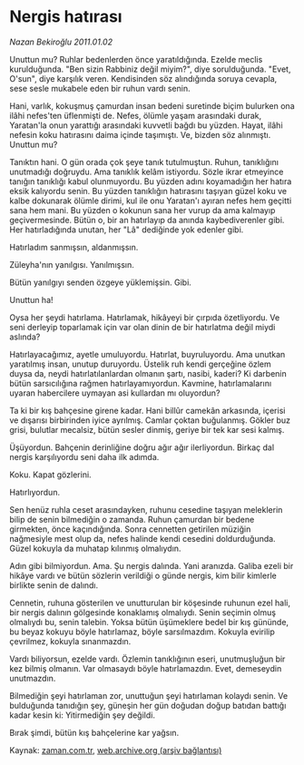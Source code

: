 # Nergis hatırası

*Nazan Bekiroğlu 2011.01.02*

<td class="columnist-detail">
<p>Unuttun mu? Ruhlar bedenlerden önce yaratıldığında. Ezelde meclis kurulduğunda. "Ben sizin Rabbiniz değil miyim?", diye sorulduğunda. "Evet, O'sun", diye karşılık veren. Kendisinden söz alındığında soruya cevapla, sese sesle mukabele eden bir ruhun vardı senin.</p>
<p>
<div id="haberMetinDiv">
<p>Hani, varlık, kokuşmuş çamurdan insan bedeni suretinde biçim bulurken ona ilâhi nefes'ten üflenmişti de. Nefes, ölümle yaşam arasındaki durak, Yaratan'la onun yarattığı arasındaki kuvvetli bağdı bu yüzden. Hayat, ilâhi nefesin koku hatırasını daima içinde taşımıştı. Ve, bizden söz alınmıştı. Unuttun mu?
<p>Tanıktın hani. O gün orada çok şeye tanık tutulmuştun. Ruhun, tanıklığını unutmadığı doğruydu. Ama tanıklık kelâm istiyordu. Sözle ikrar etmeyince tanığın tanıklığı kabul olunmuyordu. Bu yüzden adını koyamadığın her hatıra eksik kalıyordu senin. Bu yüzden tanıklığın hatırasını taşıyan güzel koku ve kalbe dokunarak ölümle dirimi, kul ile onu Yaratan'ı ayıran nefes hem geçitti sana hem mani. Bu yüzden o kokunun sana her vurup da ama kalmayıp geçivermesinde. Bütün o, bir an hatırlayıp da anında kaybediverenler gibi. Her hatırladığında unutan, her "Lâ" dediğinde yok edenler gibi.
<p>Hatırladım sanmışsın, aldanmışsın.
<p>Züleyha'nın yanılgısı. Yanılmışsın.
<p>Bütün yanılgıyı senden özgeye yüklemişsin. Gibi.
<p>Unuttun ha!
<p>Oysa her şeydi hatırlama. Hatırlamak, hikâyeyi bir çırpıda özetliyordu. Ve seni derleyip toparlamak için var olan dinin de bir hatırlatma değil miydi aslında?
<p>Hatırlayacağımız, ayetle umuluyordu. Hatırlat, buyruluyordu. Ama unutkan yaratılmış insan, unutup duruyordu. Üstelik ruh kendi gerçeğine özlem duysa da, neydi hatırlatılanlardan olmanın şartı, nasibi, kaderi? Ki darbenin bütün sarsıcılığına rağmen hatırlayamıyordun. Kavmine, hatırlamalarını uyaran habercilere uymayan asi kullardan mı oluyordun?
<p>Ta ki bir kış bahçesine girene kadar. Hani billûr camekân arkasında, içerisi ve dışarısı birbirinden iyice ayrılmış. Camlar çoktan buğulanmış. Gökler buz grisi, bulutlar mecalsiz, bütün sesler dinmiş, geriye bir tek kar sesi kalmış.
<p>Üşüyordun. Bahçenin derinliğine doğru ağır ağır ilerliyordun. Birkaç dal nergis karşılıyordu seni daha ilk adımda.
<p>Koku. Kapat gözlerini.
<p>Hatırlıyordun.
<p>Sen henüz ruhla ceset arasındayken, ruhunu cesedine taşıyan meleklerin bilip de senin bilmediğin o zamanda. Ruhun çamurdan bir bedene girmekten, önce kaçındığında. Sonra cennetten getirilen müziğin nağmesiyle mest olup da, nefes halinde kendi cesedini doldurduğunda. Güzel kokuyla da muhatap kılınmış olmalıydın.
<p>Adın gibi bilmiyordun. Ama. Şu nergis dalında. Yani aranızda. Galiba ezeli bir hikâye vardı ve bütün sözlerin verildiği o günde nergis, kim bilir kimlerle birlikte senin de dalındı.
<p>Cennetin, ruhuna gösterilen ve unutturulan bir köşesinde ruhunun ezel hali, bir nergis dalının gölgesinde konaklamış olmalıydı. Senin seçimin olmuş olmalıydı bu, senin talebin. Yoksa bütün üşümeklere bedel bir kış gününde, bu beyaz kokuyu böyle hatırlamaz, böyle sarsılmazdım. Kokuyla evirilip çevrilmez, kokuyla sınanmazdın.
<p>Vardı biliyorsun, ezelde vardı. Özlemin tanıklığının eseri, unutmuşluğun bir kez bilmiş olmanın. Var olmasaydı böyle hatırlamazdın. Evet, demeseydin unutmazdın.
<p>Bilmediğin şeyi hatırlaman zor, unuttuğun şeyi hatırlaman kolaydı senin. Ve bulduğunda tanıdığın şey, güneşin her gün doğudan doğup batıdan battığı kadar kesin ki: Yitirmediğin şey değildi.
<p>Bırak şimdi, bütün kış bahçelerine kar yağsın.</p></p></p></p></p></p></p></p></p></p></p></p></p></p></p></p></p></p></div>
</p>
<a href="http://web.archive.org/web/20110212045721/mailto:/">
</a></td>

Kaynak: [zaman.com.tr](http://zaman.com.tr/yazar.do?yazino=1073113), [web.archive.org (arşiv bağlantısı)](http://web.archive.org/web/20110212045721/http://www.zaman.com.tr:80/yazar.do?yazino=1073113)
